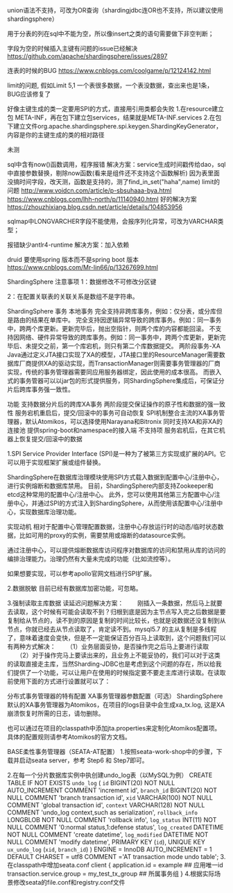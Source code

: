 union语法不支持，可改为OR查询（shardingjdbc连OR也不支持，所以建议使用shardingsphere）

用于分表的列在sql中不能为空，所以像insert之类的语句需要做下非空判断；

字段为空的时候插入主键有问题的issue已经解决
https://github.com/apache/shardingsphere/issues/2897

连表的时候的BUG
https://www.cnblogs.com/coolgame/p/12124142.html

limit的问题, 假如Limit 5,1
一个表很多数据，一个表没数据，查出来也是1条，BUG应该修复了

好像主键生成的类一定要用SPI的方式，直接用引用类都会失败
1.在resource建立包 META-INF，再在包下建立包services，结果就是META-INF.services
2.在包下建立文件org.apache.shardingsphere.spi.keygen.ShardingKeyGenerator，内容是你的主键生成的类的相对路径

未测

sql中含有now()函数调用，程序报错
解决方案：service生成时间戳传给dao，sql中直接参数替换，剔除now函数(看来是组件还不支持这个函数解析)
因为表里面没搞时间字段，改天测，函数是支持的，测了find_in_set("haha",name)
limit的问题
http://www.voidcn.com/article/p-sbsuhaaa-bya.html
https://www.cnblogs.com/lhh-north/p/11140940.html
好的解决方案
https://zhouzhixiang.blog.csdn.net/article/details/104853956

sqlmap中LONGVARCHER字段不能使用，会报序列化异常，可改为VARCHAR类型；

报错缺少antlr4-runtime
解决方案：加入依赖

druid 要使用spring 版本而不是spring boot 版本
https://www.cnblogs.com/Mr-lin66/p/13267699.html


ShardingSphere 注意事项
1：数据修改不可修改分区键

2：在配置关联表的关联关系是数组不是字符串。

ShardingSphere 事务
本地事务
完全支持非跨库事务，例如：仅分表，或分库但是路由的结果在单库中。
完全支持因逻辑异常导致的跨库事务。例如：同一事务中，跨两个库更新。更新完毕后，抛出空指针，则两个库的内容都能回滚。
不支持因网络、硬件异常导致的跨库事务。例如：同一事务中，跨两个库更新，更新完毕后、未提交之前，第一个库宕机，则只有第二个库数据提交。
两阶段事务-XA
Java通过定义JTA接口实现了XA的模型，JTA接口里的ResourceManager需要数据库厂商提供XA的驱动实现，而TransactionManager则需要事务管理器的厂商实现，传统的事务管理器需要同应用服务器绑定，因此使用的成本很高。 而嵌入式的事务管器可以以jar包的形式提供服务，同ShardingSphere集成后，可保证分片后跨库事务强一致性。

功能
支持数据分片后的跨库XA事务
两阶段提交保证操作的原子性和数据的强一致性
服务宕机重启后，提交/回滚中的事务可自动恢复
SPI机制整合主流的XA事务管理器，默认Atomikos，可以选择使用Narayana和Bitronix
同时支持XA和非XA的连接池
提供spring-boot和namespace的接入端
不支持项
服务宕机后，在其它机器上恢复提交/回滚中的数据



1.SPI
Service Provider Interface (SPI)是一种为了被第三方实现或扩展的API。它可以用于实现框架扩展或组件替换。

ShardingSphere在数据库治理模块使用SPI方式载入数据到配置中心/注册中心，进行实例熔断和数据库禁用。 目前，ShardingSphere内部支持Zookeeper和etcd这种常用的配置中心/注册中心。 
此外，您可以使用其他第三方配置中心/注册中心，并通过SPI的方式注入到ShardingSphere，从而使用该配置中心/注册中心，实现数据库治理功能。

实现动机
相对于配置中心管理配置数据，注册中心存放运行时的动态/临时状态数据，比如可用的proxy的实例，需要禁用或熔断的datasource实例。

通过注册中心，可以提供熔断数据库访问程序对数据库的访问和禁用从库的访问的编排治理能力。治理仍然有大量未完成的功能（比如流控等）。

如果想要实现，可以参考apollo官网文档进行SPI扩展。

2.数据脱敏
目前已经有数据库加密功能，可忽略。

3.强制读取主库数据
读延迟问题解决方案：
　　刚插入一条数据，然后马上就要去读取，这个时候有可能会读取不到？归根到底是因为主节点写入完之后数据是要复制给从节点的，读不到的原因是复制的时间比较长，也就是说数据还没复制到从节点，你就已经去从节点读取了，肯定读不到。mysql5.7 的主从复制是多线程了，意味着速度会变快，但是不一定能保证百分百马上读取到，这个问题我们可以有两种方式解决：
　　（1）业务层面妥协，是否操作完之后马上要进行读取
　　（2）对于操作完马上要读出来的，且业务上不能妥协的，我们可以对于这类的读取直接走主库，当然Sharding-JDBC也是考虑到这个问题的存在，所以给我们提供了一个功能，可以让用户在使用的时候指定要不要走主库进行读取。在读取前使用下面的方式进行设置就可以了：

分布式事务管理器的特有配置
XA事务管理器参数配置（可选）
ShardingSphere默认的XA事务管理器为Atomikos，在项目的logs目录中会生成xa_tx.log, 这是XA崩溃恢复时所需的日志，请勿删除。

也可以通过在项目的classpath中添加jta.properties来定制化Atomikos配置项。具体的配置规则请参考Atomikos的官方文档。

BASE柔性事务管理器（SEATA-AT配置）
1.按照seata-work-shop中的步骤，下载并启动seata server，参考 Step6 和 Step7即可。

2.在每一个分片数据库实例中执创建undo_log表（以MySQL为例）
CREATE TABLE IF NOT EXISTS `undo_log`
(
  `id`            BIGINT(20)   NOT NULL AUTO_INCREMENT COMMENT 'increment id',
  `branch_id`     BIGINT(20)   NOT NULL COMMENT 'branch transaction id',
  `xid`           VARCHAR(100) NOT NULL COMMENT 'global transaction id',
  `context`       VARCHAR(128) NOT NULL COMMENT 'undo_log context,such as serialization',
  `rollback_info` LONGBLOB     NOT NULL COMMENT 'rollback info',
  `log_status`    INT(11)      NOT NULL COMMENT '0:normal status,1:defense status',
  `log_created`   DATETIME     NOT NULL COMMENT 'create datetime',
  `log_modified`  DATETIME     NOT NULL COMMENT 'modify datetime',
  PRIMARY KEY (`id`),
  UNIQUE KEY `ux_undo_log` (`xid`, `branch_id`)
) ENGINE = InnoDB
  AUTO_INCREMENT = 1
  DEFAULT CHARSET = utf8 COMMENT ='AT transaction mode undo table';
3.在classpath中增加seata.conf
client {
    application.id = example    ## 应用唯一id
    transaction.service.group = my_test_tx_group   ## 所属事务组
}
4.根据实际场景修改seata的file.conf和registry.conf文件